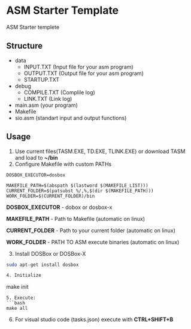 # ASM Starter Template
ASM Starter templete
## Structure
- data
  - INPUT.TXT (Input file for your asm program)
  - OUTPUT.TXT (Output file for your asm program)
  - STARTUP.TXT
- debug
  - COMPILE.TXT (Complile log)
  - LINK.TXT (Link log)
- main.asm (your program)
- Makefile
- sio.asm (standart input and output functions)
## Usage
1. Use current files(TASM.EXE, TD.EXE, TLINK.EXE) or download TASM and load to **~/bin**
2. Configure Makefile with custom PATHs
```
DOSBOX_EXECUTOR=dosbox

MAKEFILE_PATH=$(abspath $(lastword $(MAKEFILE_LIST)))
CURRENT_FOLDER=$(patsubst %/,%,$(dir $(MAKEFILE_PATH)))
WORK_FOLDER=$(CURRENT_FOLDER)/bin
```
**DOSBOX_EXECUTOR** - dobox or dosbox-x

**MAKEFILE_PATH** - Path to Makefile (automatic on linux)

**CURRENT_FOLDER** - Path to your current folder (automatic on linux)

**WORK_FOLDER** - PATH TO ASM execute binaries (automatic on linux)

3. Install DOSBox or DOSBox-X
```bash
sudo apt-get install dosbox

4. Initialize
```
make init
```
5. Execute:
```bash
make all
```
6. For visual studio code (tasks.json) execute with **CTRL+SHIFT+B**
